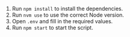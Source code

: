 1. Run `npm install` to install the dependencies.
2. Run `nvm use` to use the correct Node version.
3. Open `.env` and fill in the required values.
4. Run `npm start` to start the script.
